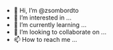 - 👋 Hi, I’m @zsombordto
- 👀 I’m interested in ...
- 🌱 I’m currently learning ...
- 💞️ I’m looking to collaborate on ...
- 📫 How to reach me ...

<!---
zsombordto/zsombordto is a ✨ special ✨ repository because its `README.md` (this file) appears on your GitHub profile.
You can click the Preview link to take a look at your changes.
--->
